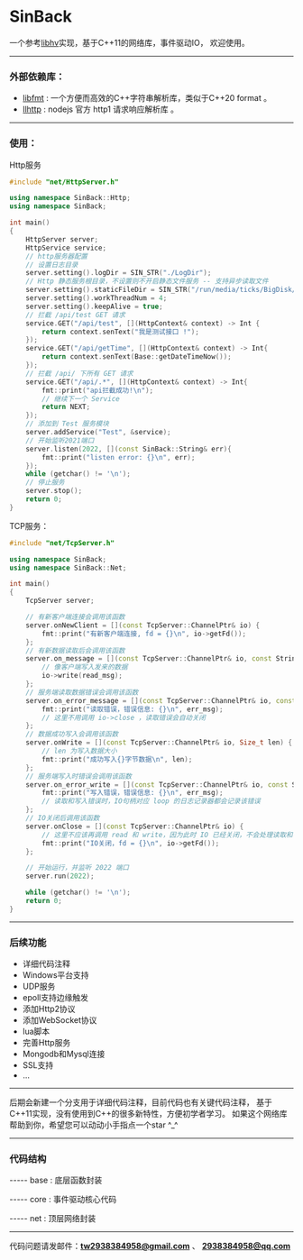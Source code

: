 # SinBack

一个参考[libhv](https://github.com)实现，基于C++11的网络库，事件驱动IO， 欢迎使用。

---

### 外部依赖库：
 - [libfmt]() : 一个方便而高效的C++字符串解析库，类似于C++20 format 。
 - [llhttp]() : nodejs 官方 http1 请求响应解析库 。

---

### 使用：

Http服务
```cpp
#include "net/HttpServer.h"

using namespace SinBack::Http;
using namespace SinBack;

int main()
{
    HttpServer server;
    HttpService service;
    // http服务器配置
    // 设置日志目录
    server.setting().logDir = SIN_STR("./LogDir");
    // Http 静态服务根目录，不设置则不开启静态文件服务 -- 支持异步读取文件
    server.setting().staticFileDir = SIN_STR("/run/media/ticks/BigDisk/Codes/Clion/Me/SinBack");
    server.setting().workThreadNum = 4;
    server.setting().keepAlive = true;
    // 拦截 /api/test GET 请求
    service.GET("/api/test", [](HttpContext& context) -> Int {
        return context.senText("我是测试接口 !");
    });
    service.GET("/api/getTime", [](HttpContext& context) -> Int{
        return context.senText(Base::getDateTimeNow());
    });
    // 拦截 /api/ 下所有 GET 请求
    service.GET("/api/.*", [](HttpContext& context) -> Int{
        fmt::print("api拦截成功!\n");
        // 继续下一个 Service
        return NEXT;
    });
    // 添加到 Test 服务模块
    server.addService("Test", &service);
    // 开始监听2021端口
    server.listen(2022, [](const SinBack::String& err){
        fmt::print("listen error: {}\n", err);
    });
    while (getchar() != '\n');
    // 停止服务
    server.stop();
    return 0;
}
```

TCP服务：
```cpp
#include "net/TcpServer.h"

using namespace SinBack;
using namespace SinBack::Net;

int main()
{
    TcpServer server;

    // 有新客户端连接会调用该函数
    server.onNewClient = [](const TcpServer::ChannelPtr& io) {
        fmt::print("有新客户端连接, fd = {}\n", io->getFd());
    };
    // 有新数据读取后会调用该函数
    server.on_message = [](const TcpServer::ChannelPtr& io, const String& read_msg) {
        // 像客户端写入发来的数据
        io->write(read_msg);
    };
    // 服务端读取数据错误会调用该函数
    server.on_error_message = [](const TcpServer::ChannelPtr& io, const String& err_msg) {
        fmt::print("读取错误，错误信息: {}\n", err_msg);
        // 这里不用调用 io->close ，读取错误会自动关闭
    };
    // 数据成功写入会调用该函数
    server.onWrite = [](const TcpServer::ChannelPtr& io, Size_t len) {
        // len 为写入数据大小
        fmt::print("成功写入{}字节数据\n", len);
    };
    // 服务端写入时错误会调用该函数
    server.on_error_write = [](const TcpServer::ChannelPtr& io, const String& err_msg) {
        fmt::print("写入错误，错误信息: {}\n", err_msg);
        // 读取和写入错误时，IO句柄对应 loop 的日志记录器都会记录该错误
    };
    // IO关闭后调用该函数
    server.onClose = [](const TcpServer::ChannelPtr& io) {
        // 这里不应该再调用 read 和 write，因为此时 IO 已经关闭，不会处理读取和写入事件
        fmt::print("IO关闭，fd = {}\n", io->getFd());
    };

    // 开始运行，并监听 2022 端口
    server.run(2022);

    while (getchar() != '\n');
    return 0;
}
```

---

### 后续功能
- 详细代码注释
- Windows平台支持
- UDP服务
- epoll支持边缘触发
- 添加Http2协议
- 添加WebSocket协议
- lua脚本
- 完善Http服务
- Mongodb和Mysql连接
- SSL支持
- ...

---

后期会新建一个分支用于详细代码注释，目前代码也有关键代码注释，
基于C++11实现，没有使用到C++的很多新特性，方便初学者学习。
如果这个网络库帮助到你，希望您可以动动小手指点一个star ^_^

---

### 代码结构

----- base :  底层函数封装

----- core : 事件驱动核心代码

----- net : 顶层网络封装

---


代码问题请发邮件：**tw2938384958@gmail.com** 、 **2938384958@qq.com**